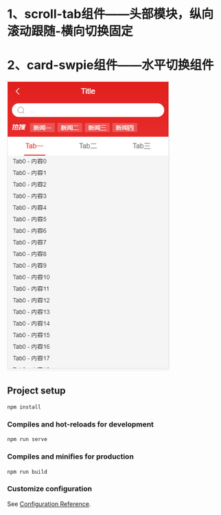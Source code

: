 # 1、scroll-tab组件——头部模块，纵向滚动跟随-横向切换固定
# 2、card-swpie组件——水平切换组件

![avatar](./images/demo.gif)

## Project setup
```
npm install
```

### Compiles and hot-reloads for development
```
npm run serve
```

### Compiles and minifies for production
```
npm run build
```

### Customize configuration
See [Configuration Reference](https://cli.vuejs.org/config/).
